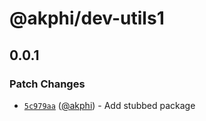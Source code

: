 # @akphi/dev-utils1

## 0.0.1

### Patch Changes

- [`5c979aa`](https://github.com/akphi/config-tester/commit/5c979aad8e3aa0ff525d4ab1e583d34ec34b7823) ([@akphi](https://github.com/akphi)) - Add stubbed package
